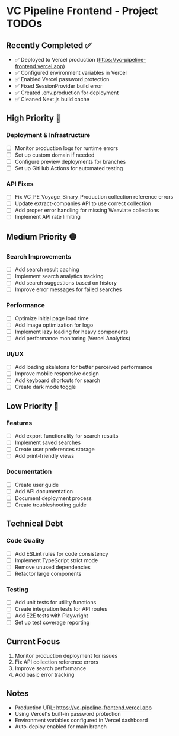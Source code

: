 # VC Pipeline Frontend - Project TODOs

## Recently Completed ✅
- ✅ Deployed to Vercel production (https://vc-pipeline-frontend.vercel.app)
- ✅ Configured environment variables in Vercel
- ✅ Enabled Vercel password protection
- ✅ Fixed SessionProvider build error
- ✅ Created .env.production for deployment
- ✅ Cleaned Next.js build cache

## High Priority 🔴

### Deployment & Infrastructure
- [ ] Monitor production logs for runtime errors
- [ ] Set up custom domain if needed
- [ ] Configure preview deployments for branches
- [ ] Set up GitHub Actions for automated testing

### API Fixes
- [ ] Fix VC_PE_Voyage_Binary_Production collection reference errors
- [ ] Update extract-companies API to use correct collection
- [ ] Add proper error handling for missing Weaviate collections
- [ ] Implement API rate limiting

## Medium Priority 🟡

### Search Improvements
- [ ] Add search result caching
- [ ] Implement search analytics tracking
- [ ] Add search suggestions based on history
- [ ] Improve error messages for failed searches

### Performance
- [ ] Optimize initial page load time
- [ ] Add image optimization for logo
- [ ] Implement lazy loading for heavy components
- [ ] Add performance monitoring (Vercel Analytics)

### UI/UX
- [ ] Add loading skeletons for better perceived performance
- [ ] Improve mobile responsive design
- [ ] Add keyboard shortcuts for search
- [ ] Create dark mode toggle

## Low Priority 🔵

### Features
- [ ] Add export functionality for search results
- [ ] Implement saved searches
- [ ] Create user preferences storage
- [ ] Add print-friendly views

### Documentation
- [ ] Create user guide
- [ ] Add API documentation
- [ ] Document deployment process
- [ ] Create troubleshooting guide

## Technical Debt

### Code Quality
- [ ] Add ESLint rules for code consistency
- [ ] Implement TypeScript strict mode
- [ ] Remove unused dependencies
- [ ] Refactor large components

### Testing
- [ ] Add unit tests for utility functions
- [ ] Create integration tests for API routes
- [ ] Add E2E tests with Playwright
- [ ] Set up test coverage reporting

## Current Focus
1. Monitor production deployment for issues
2. Fix API collection reference errors
3. Improve search performance
4. Add basic error tracking

## Notes
- Production URL: https://vc-pipeline-frontend.vercel.app
- Using Vercel's built-in password protection
- Environment variables configured in Vercel dashboard
- Auto-deploy enabled for main branch